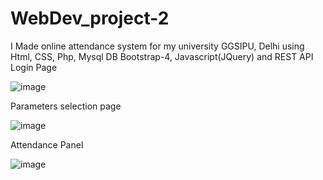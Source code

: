# WebDev_project-2
I Made online attendance system for my university GGSIPU, Delhi using Html, CSS, Php, Mysql DB Bootstrap-4, Javascript(JQuery) and REST API
Login Page

![image](https://user-images.githubusercontent.com/96282402/168216160-8e9c8c9a-e9a2-4cbf-ba1b-2869aeaefd4c.png)

Parameters selection page 

![image](https://user-images.githubusercontent.com/96282402/168216394-0226db41-2e8c-4bd7-af3e-5e03d2d04152.png)

Attendance Panel

![image](https://user-images.githubusercontent.com/96282402/168216462-483ace4d-542b-48b2-b821-6a480f1a09d7.png)




